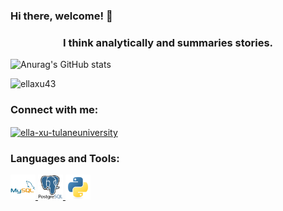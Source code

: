 ### Hi there, welcome! 👋

<h3 align="center">I think analytically and summaries stories.</h3>

![Anurag's GitHub stats](https://github-readme-stats.vercel.app/api?username=ellaxu43&show_icons=true&theme=radical)

<p align="left"> <img src="https://komarev.com/ghpvc/?username=ellaxu43&label=Profile%20views&color=0e75b6&style=flat" alt="ellaxu43" /> </p>

<h3 align="left">Connect with me:</h3>
<p align="left">
<a href="https://linkedin.com/in/ella-xu-tulaneuniversity" target="blank"><img align="center" src="https://raw.githubusercontent.com/rahuldkjain/github-profile-readme-generator/master/src/images/icons/Social/linked-in-alt.svg" alt="ella-xu-tulaneuniversity" height="30" width="40" /></a>
</p>

<h3 align="left">Languages and Tools:</h3>
<p align="left"> <a href="https://www.mysql.com/" target="_blank" rel="noreferrer"> <img src="https://raw.githubusercontent.com/devicons/devicon/master/icons/mysql/mysql-original-wordmark.svg" alt="mysql" width="40" height="40"/> </a> <a href="https://www.postgresql.org" target="_blank" rel="noreferrer"> <img src="https://raw.githubusercontent.com/devicons/devicon/master/icons/postgresql/postgresql-original-wordmark.svg" alt="postgresql" width="40" height="40"/> </a> <a href="https://www.python.org" target="_blank" rel="noreferrer"> <img src="https://raw.githubusercontent.com/devicons/devicon/master/icons/python/python-original.svg" alt="python" width="40" height="40"/> </a> </p>

